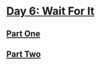 # [Day 6: Wait For It](https://adventofcode.com/2023/day/6)

## [Part One](https://adventofcode.com/2023/day/6#part1)

## [Part Two](https://adventofcode.com/2023/day/6#part2)
